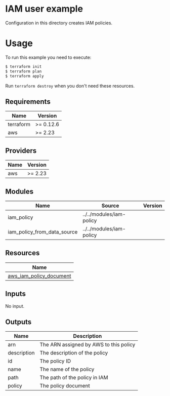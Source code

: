 # IAM user example

Configuration in this directory creates IAM policies.

# Usage

To run this example you need to execute:

```bash
$ terraform init
$ terraform plan
$ terraform apply
```

Run `terraform destroy` when you don't need these resources.

<!-- BEGINNING OF PRE-COMMIT-TERRAFORM DOCS HOOK -->
## Requirements

| Name | Version |
|------|---------|
| terraform | >= 0.12.6 |
| aws | >= 2.23 |

## Providers

| Name | Version |
|------|---------|
| aws | >= 2.23 |

## Modules

| Name | Source | Version |
|------|--------|---------|
| iam_policy | ../../modules/iam-policy |  |
| iam_policy_from_data_source | ../../modules/iam-policy |  |

## Resources

| Name |
|------|
| [aws_iam_policy_document](https://registry.terraform.io/providers/hashicorp/aws/latest/docs/data-sources/iam_policy_document) |

## Inputs

No input.

## Outputs

| Name | Description |
|------|-------------|
| arn | The ARN assigned by AWS to this policy |
| description | The description of the policy |
| id | The policy ID |
| name | The name of the policy |
| path | The path of the policy in IAM |
| policy | The policy document |
<!-- END OF PRE-COMMIT-TERRAFORM DOCS HOOK -->
